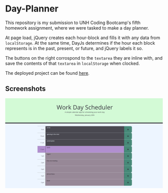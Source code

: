 # Day-Planner

This repository is my submission to UNH Coding Bootcamp's fifth homework assignment, where we were tasked to make a day planner.

At page load, jQuery creates each hour-block and fills it with any data from `localStorage`.
At the same time, DayJs determines if the hour each block represents is in the past, present, or future, and jQuery labels it so.

The buttons on the right corrospond to the `textarea` they are inline with, and save the contents of that `textarea` in `localStorage` when clocked.

The deployed project can be found [here](https://thetiiiim.github.io/Day-Planner/).

## Screenshots

![screenshot](https://github.com/TheTiiiim/Day-Planner/blob/main/assets/images/screenshot.png?raw=true)